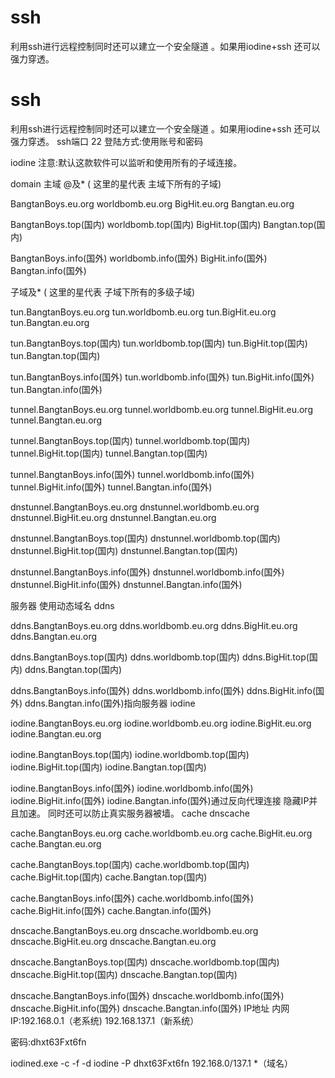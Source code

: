 # ssh
利用ssh进行远程控制同时还可以建立一个安全隧道 。如果用iodine+ssh  还可以强力穿透。
# ssh
利用ssh进行远程控制同时还可以建立一个安全隧道 。如果用iodine+ssh  还可以强力穿透。
ssh端口 22
登陆方式:使用账号和密码

iodine
注意:默认这款软件可以监听和使用所有的子域连接。

domain 
主域 @及* ( 这里的星代表 主域下所有的子域)

BangtanBoys.eu.org
worldbomb.eu.org
BigHit.eu.org
Bangtan.eu.org

BangtanBoys.top(国内) 
worldbomb.top(国内)
BigHit.top(国内)
Bangtan.top(国内)

BangtanBoys.info(国外)
worldbomb.info(国外)
BigHit.info(国外)
Bangtan.info(国外)


子域及* ( 这里的星代表 子域下所有的多级子域)

tun.BangtanBoys.eu.org
tun.worldbomb.eu.org
tun.BigHit.eu.org
tun.Bangtan.eu.org

tun.BangtanBoys.top(国内) 
tun.worldbomb.top(国内)
tun.BigHit.top(国内)
tun.Bangtan.top(国内)

tun.BangtanBoys.info(国外)
tun.worldbomb.info(国外)
tun.BigHit.info(国外)
tun.Bangtan.info(国外)


tunnel.BangtanBoys.eu.org
tunnel.worldbomb.eu.org
tunnel.BigHit.eu.org
tunnel.Bangtan.eu.org

tunnel.BangtanBoys.top(国内) 
tunnel.worldbomb.top(国内)
tunnel.BigHit.top(国内)
tunnel.Bangtan.top(国内)

tunnel.BangtanBoys.info(国外)
tunnel.worldbomb.info(国外)
tunnel.BigHit.info(国外)
tunnel.Bangtan.info(国外)


dnstunnel.BangtanBoys.eu.org
dnstunnel.worldbomb.eu.org
dnstunnel.BigHit.eu.org
dnstunnel.Bangtan.eu.org

dnstunnel.BangtanBoys.top(国内) 
dnstunnel.worldbomb.top(国内)
dnstunnel.BigHit.top(国内)
dnstunnel.Bangtan.top(国内)

dnstunnel.BangtanBoys.info(国外)
dnstunnel.worldbomb.info(国外)
dnstunnel.BigHit.info(国外)
dnstunnel.Bangtan.info(国外)


服务器
使用动态域名
ddns 


ddns.BangtanBoys.eu.org
ddns.worldbomb.eu.org
ddns.BigHit.eu.org
ddns.Bangtan.eu.org

ddns.BangtanBoys.top(国内) 
ddns.worldbomb.top(国内)
ddns.BigHit.top(国内)
ddns.Bangtan.top(国内)

ddns.BangtanBoys.info(国外)
ddns.worldbomb.info(国外)
ddns.BigHit.info(国外)
ddns.Bangtan.info(国外)指向服务器
iodine


iodine.BangtanBoys.eu.org
iodine.worldbomb.eu.org
iodine.BigHit.eu.org
iodine.Bangtan.eu.org

iodine.BangtanBoys.top(国内) 
iodine.worldbomb.top(国内)
iodine.BigHit.top(国内)
iodine.Bangtan.top(国内)

iodine.BangtanBoys.info(国外)
iodine.worldbomb.info(国外)
iodine.BigHit.info(国外)
iodine.Bangtan.info(国外)通过反向代理连接 隐藏IP并且加速。 同时还可以防止真实服务器被墙。
cache dnscache

cache.BangtanBoys.eu.org
cache.worldbomb.eu.org
cache.BigHit.eu.org
cache.Bangtan.eu.org

cache.BangtanBoys.top(国内) 
cache.worldbomb.top(国内)
cache.BigHit.top(国内)
cache.Bangtan.top(国内)

cache.BangtanBoys.info(国外)
cache.worldbomb.info(国外)
cache.BigHit.info(国外)
cache.Bangtan.info(国外)


dnscache.BangtanBoys.eu.org
dnscache.worldbomb.eu.org
dnscache.BigHit.eu.org
dnscache.Bangtan.eu.org

dnscache.BangtanBoys.top(国内) 
dnscache.worldbomb.top(国内)
dnscache.BigHit.top(国内)
dnscache.Bangtan.top(国内)

dnscache.BangtanBoys.info(国外)
dnscache.worldbomb.info(国外)
dnscache.BigHit.info(国外)
dnscache.Bangtan.info(国外)
IP地址
内网IP:192.168.0.1（老系统) 192.168.137.1（新系统）

密码:dhxt63Fxt6fn

iodined.exe -c -f -d iodine -P dhxt63Fxt6fn 192.168.0/137.1 *（域名）
